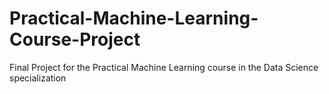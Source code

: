 # Practical-Machine-Learning-Course-Project
Final Project for the Practical Machine Learning course in the Data Science specialization
